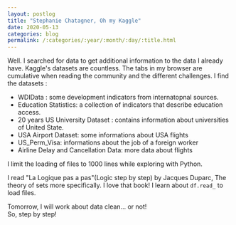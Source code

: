 ```yaml
---
layout: postlog
title: "Stephanie Chatagner, Oh my Kaggle"
date: 2020-05-13
categories: blog
permalink: /:categories/:year/:month/:day/:title.html
---
```


Well. I searched for data to get additional information to the data I already have. Kaggle's datasets are countless. The tabs in my browser are cumulative when reading the community and the different challenges. 
I find the datasets :  
- WDIData : some development indicators from internatopnal sources.
- Education Statistics: a collection of indicators that describe education access.
- 20 years US University Dataset : contains information about universities of United State.
- USA Airport Dataset: some informations about USA flights 
- US_Perm_Visa: informations about the job of a foreign worker
- Airline Delay and Cancellation Data: more data about flights

I limit the loading of files to 1000 lines while exploring with Python.

I read "La Logique pas a pas"(Logic step by step) by Jacques Duparc, The theory of sets more specifically. I love that book! 
I learn about `df.read_` to load files. 
 
Tomorrow, I will work about data clean... or not!     
So, step by step!

